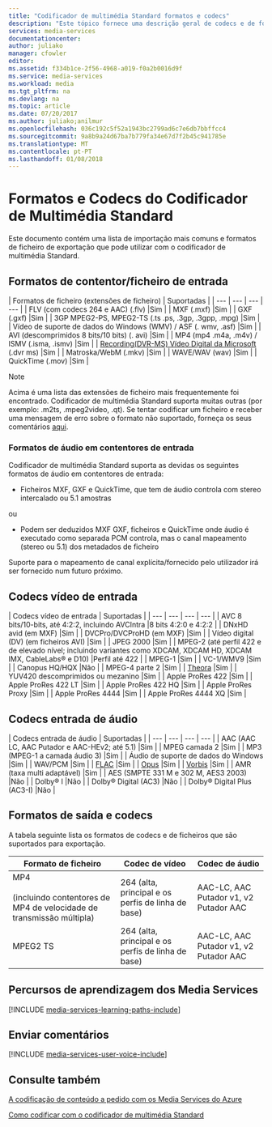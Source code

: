 ```yaml
---
title: "Codificador de multimédia Standard formatos e codecs"
description: "Este tópico fornece uma descrição geral de codecs e de formatos de codificador de multimédia Standard."
services: media-services
documentationcenter: 
author: juliako
manager: cfowler
editor: 
ms.assetid: f334b1ce-2f56-4968-a019-f0a2b0016d9f
ms.service: media-services
ms.workload: media
ms.tgt_pltfrm: na
ms.devlang: na
ms.topic: article
ms.date: 07/20/2017
ms.author: juliako;anilmur
ms.openlocfilehash: 036c192c5f52a1943bc2799ad6c7e6db7bbffcc4
ms.sourcegitcommit: 9a8b9a24d67ba7b779fa34e67d7f2b45c941785e
ms.translationtype: MT
ms.contentlocale: pt-PT
ms.lasthandoff: 01/08/2018
---
```

# <a name="media-encoder-standard-formats-and-codecs"></a>Formatos e Codecs do Codificador de Multimédia Standard
Este documento contém uma lista de importação mais comuns e formatos de ficheiro de exportação que pode utilizar com o codificador de multimédia Standard.

## <a name="input-containerfile-formats"></a>Formatos de contentor/ficheiro de entrada
| Formatos de ficheiro (extensões de ficheiro) | Suportadas |
| --- | --- | --- | --- |
| FLV (com codecs 264 e AAC) (.flv) |Sim |
| MXF (.mxf) |Sim |
| GXF (.gxf) |Sim |
| 3GP MPEG2-PS, MPEG2-TS (.ts .ps, .3gp, .3gpp, .mpg) |Sim |
| Vídeo de suporte de dados do Windows (WMV) / ASF (. wmv, .asf) |Sim |
| AVI (descomprimidos 8 bits/10 bits) (. avi) |Sim |
| MP4 (mp4 .m4a, .m4v) / ISMV (.isma, .ismv) |Sim |
| [Recording(DVR-MS) Vídeo Digital da Microsoft](https://msdn.microsoft.com/library/windows/desktop/dd692984) (.dvr ms) |Sim |
| Matroska/WebM (.mkv) |Sim |
| WAVE/WAV (wav) |Sim |
| QuickTime (.mov) |Sim |

> [!NOTE]
> Acima é uma lista das extensões de ficheiro mais frequentemente foi encontrado. Codificador de multimédia Standard suporta muitas outras (por exemplo: .m2ts, .mpeg2video, .qt). Se tentar codificar um ficheiro e receber uma mensagem de erro sobre o formato não suportado, forneça os seus comentários [aqui](https://feedback.azure.com/forums/169396-media-services/category/144411-encoding-and-processing/).
> 
> 

### <a name="audio-formats-in-input-containers"></a>Formatos de áudio em contentores de entrada
Codificador de multimédia Standard suporta as devidas os seguintes formatos de áudio em contentores de entrada:

* Ficheiros MXF, GXF e QuickTime, que tem de áudio controla com stereo intercalado ou 5.1 amostras

ou

* Podem ser deduzidos MXF GXF, ficheiros e QuickTime onde áudio é executado como separada PCM controla, mas o canal mapeamento (stereo ou 5.1) dos metadados de ficheiro

Suporte para o mapeamento de canal explícita/fornecido pelo utilizador irá ser fornecido num futuro próximo.

## <a name="input-video-codecs"></a>Codecs vídeo de entrada
| Codecs vídeo de entrada | Suportadas |
| --- | --- | --- | --- |
| AVC 8 bits/10-bits, até 4:2:2, incluindo AVCIntra |8 bits 4:2:0 e 4:2:2 |
| DNxHD avid (em MXF) |Sim |
| DVCPro/DVCProHD (em MXF) |Sim |
| Vídeo digital (DV) (em ficheiros AVI) |Sim |
| JPEG 2000 |Sim |
| MPEG-2 (até perfil 422 e de elevado nível; incluindo variantes como XDCAM, XDCAM HD, XDCAM IMX, CableLabs® e D10) |Perfil até 422 |
| MPEG-1 |Sim |
| VC-1/WMV9 |Sim |
| Canopus HQ/HQX |Não |
| MPEG-4 parte 2 |Sim |
| [Theora](https://en.wikipedia.org/wiki/Theora) |Sim |
| YUV420 descomprimidos ou mezanino |Sim |
| Apple ProRes 422 |Sim |
| Apple ProRes 422 LT |Sim |
| Apple ProRes 422 HQ |Sim |
| Apple ProRes Proxy |Sim |
| Apple ProRes 4444 |Sim |
| Apple ProRes 4444 XQ |Sim |

## <a name="input-audio-codecs"></a>Codecs entrada de áudio
| Codecs entrada de áudio | Suportadas |
| --- | --- | --- | --- |
| AAC (AAC LC, AAC Putador e AAC-HEv2; até 5.1) |Sim |
| MPEG camada 2 |Sim |
| MP3 (MPEG-1 a camada áudio 3) |Sim |
| Áudio de suporte de dados do Windows |Sim |
| WAV/PCM |Sim |
| [FLAC](https://en.wikipedia.org/wiki/FLAC)</a> |Sim |
| [Opus](http://go.microsoft.com/fwlink/?LinkId=822667) |Sim |
| [Vorbis](https://en.wikipedia.org/wiki/Vorbis)</a> |Sim |
| AMR (taxa multi adaptável) |Sim |
| AES (SMPTE 331 M e 302 M, AES3 2003) |Não |
| Dolby® I |Não |
| Dolby® Digital (AC3) |Não |
| Dolby® Digital Plus (AC3-I) |Não |

## <a name="output-formats-and-codecs"></a>Formatos de saída e codecs
A tabela seguinte lista os formatos de codecs e de ficheiros que são suportados para exportação.

| Formato de ficheiro | Codec de vídeo | Codec de áudio |
| --- | --- | --- |
| MP4 <br/><br/>(incluindo contentores de MP4 de velocidade de transmissão múltipla) |264 (alta, principal e os perfis de linha de base) |AAC-LC, AAC Putador v1, v2 Putador AAC |
| MPEG2 TS |264 (alta, principal e os perfis de linha de base) |AAC-LC, AAC Putador v1, v2 Putador AAC |

## <a name="media-services-learning-paths"></a>Percursos de aprendizagem dos Media Services
[!INCLUDE [media-services-learning-paths-include](../../includes/media-services-learning-paths-include.md)]

## <a name="provide-feedback"></a>Enviar comentários
[!INCLUDE [media-services-user-voice-include](../../includes/media-services-user-voice-include.md)]

## <a name="see-also"></a>Consulte também
[A codificação de conteúdo a pedido com os Media Services do Azure](media-services-encode-asset.md)

[Como codificar com o codificador de multimédia Standard](media-services-dotnet-encode-with-media-encoder-standard.md)

